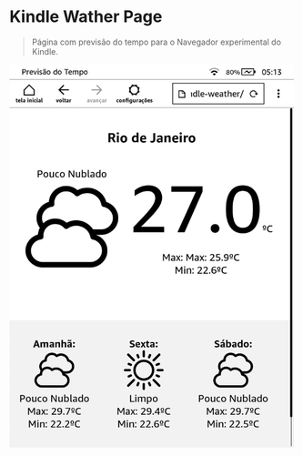 # Kindle Wather Page
>Página com previsão do tempo para o Navegador experimental do Kindle.

<img alt="Screen" src="/src/screen01.png" width="500">
